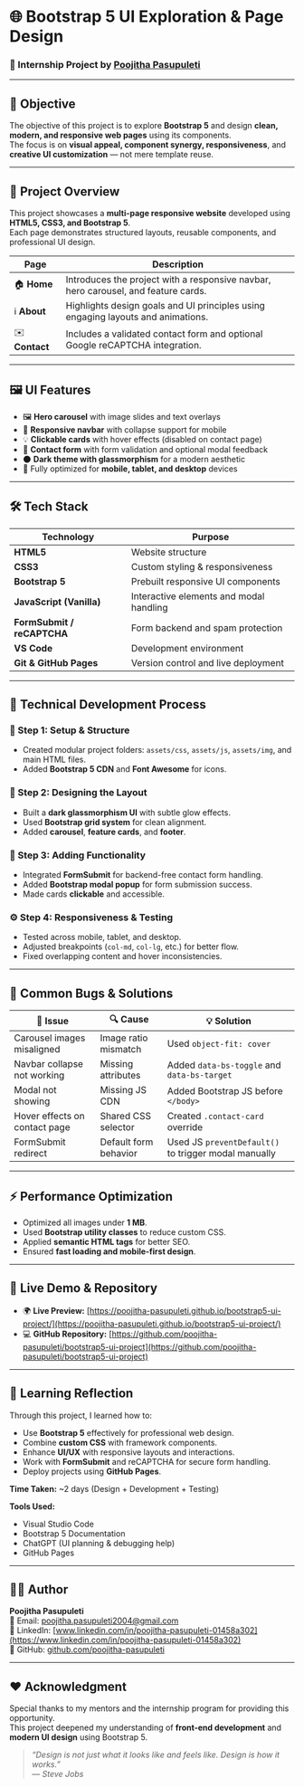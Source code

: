 # 🌐 **Bootstrap 5 UI Exploration & Page Design**

### 🚀 Internship Project by [Poojitha Pasupuleti](https://www.linkedin.com/in/poojitha-pasupuleti-01458a302)

---

## 🎯 **Objective**
The objective of this project is to explore **Bootstrap 5** and design **clean, modern, and responsive web pages** using its components.  
The focus is on **visual appeal, component synergy, responsiveness**, and **creative UI customization** — not mere template reuse.

---

## 🧩 **Project Overview**
This project showcases a **multi-page responsive website** developed using **HTML5, CSS3, and Bootstrap 5**.  
Each page demonstrates structured layouts, reusable components, and professional UI design.

| Page | Description |
|------|--------------|
| 🏠 **Home** | Introduces the project with a responsive navbar, hero carousel, and feature cards. |
| ℹ️ **About** | Highlights design goals and UI principles using engaging layouts and animations. |
| ✉️ **Contact** | Includes a validated contact form and optional Google reCAPTCHA integration. |

---

## 🖼️ **UI Features**
- 🖼️ **Hero carousel** with image slides and text overlays  
- 🧭 **Responsive navbar** with collapse support for mobile  
- 💡 **Clickable cards** with hover effects (disabled on contact page)  
- 💬 **Contact form** with form validation and optional modal feedback  
- 🌑 **Dark theme with glassmorphism** for a modern aesthetic  
- 📱 Fully optimized for **mobile, tablet, and desktop** devices  

---

## 🛠️ **Tech Stack**

| Technology | Purpose |
|-------------|----------|
| **HTML5** | Website structure |
| **CSS3** | Custom styling & responsiveness |
| **Bootstrap 5** | Prebuilt responsive UI components |
| **JavaScript (Vanilla)** | Interactive elements and modal handling |
| **FormSubmit / reCAPTCHA** | Form backend and spam protection |
| **VS Code** | Development environment |
| **Git & GitHub Pages** | Version control and live deployment |

---

## 🧠 **Technical Development Process**

### 🧩 Step 1: Setup & Structure
- Created modular project folders: `assets/css`, `assets/js`, `assets/img`, and main HTML files.  
- Added **Bootstrap 5 CDN** and **Font Awesome** for icons.

### 🎨 Step 2: Designing the Layout
- Built a **dark glassmorphism UI** with subtle glow effects.  
- Used **Bootstrap grid system** for clean alignment.  
- Added **carousel**, **feature cards**, and **footer**.

### 🧰 Step 3: Adding Functionality
- Integrated **FormSubmit** for backend-free contact form handling.  
- Added **Bootstrap modal popup** for form submission success.  
- Made cards **clickable** and accessible.

### ⚙️ Step 4: Responsiveness & Testing
- Tested across mobile, tablet, and desktop.  
- Adjusted breakpoints (`col-md`, `col-lg`, etc.) for better flow.  
- Fixed overlapping content and hover inconsistencies.

---

## 🐞 **Common Bugs & Solutions**

| 🧩 Issue | 🔍 Cause | 💡 Solution |
|----------|----------|-------------|
| Carousel images misaligned | Image ratio mismatch | Used `object-fit: cover` |
| Navbar collapse not working | Missing attributes | Added `data-bs-toggle` and `data-bs-target` |
| Modal not showing | Missing JS CDN | Added Bootstrap JS before `</body>` |
| Hover effects on contact page | Shared CSS selector | Created `.contact-card` override |
| FormSubmit redirect | Default form behavior | Used JS `preventDefault()` to trigger modal manually |

---

## ⚡ **Performance Optimization**
- Optimized all images under **1 MB**.  
- Used **Bootstrap utility classes** to reduce custom CSS.  
- Applied **semantic HTML tags** for better SEO.  
- Ensured **fast loading and mobile-first design**.

---

## 🔗 **Live Demo & Repository**

- 🌍 **Live Preview:** [https://poojitha-pasupuleti.github.io/bootstrap5-ui-project/](https://poojitha-pasupuleti.github.io/bootstrap5-ui-project/)
- 💻 **GitHub Repository:** [https://github.com/poojitha-pasupuleti/bootstrap5-ui-project](https://github.com/poojitha-pasupuleti/bootstrap5-ui-project)

---

## 🧠 **Learning Reflection**

Through this project, I learned how to:
- Use **Bootstrap 5** effectively for professional web design.  
- Combine **custom CSS** with framework components.  
- Enhance **UI/UX** with responsive layouts and interactions.  
- Work with **FormSubmit** and reCAPTCHA for secure form handling.  
- Deploy projects using **GitHub Pages**.  

**Time Taken:** ~2 days (Design + Development + Testing)

**Tools Used:**  
- Visual Studio Code  
- Bootstrap 5 Documentation  
- ChatGPT (UI planning & debugging help)  
- GitHub Pages  

---

## 👩‍💻 **Author**
**Poojitha Pasupuleti**  
📧 Email: [poojitha.pasupuleti2004@gmail.com](mailto:poojitha.pasupuleti2004@gmail.com)  
💼 LinkedIn: [www.linkedin.com/in/poojitha-pasupuleti-01458a302](https://www.linkedin.com/in/poojitha-pasupuleti-01458a302)  
🐙 GitHub: [github.com/poojitha-pasupuleti](https://github.com/poojitha-pasupuleti)

---

## ❤️ **Acknowledgment**
Special thanks to my mentors and the internship program for providing this opportunity.  
This project deepened my understanding of **front-end development** and **modern UI design** using Bootstrap 5.

> _“Design is not just what it looks like and feels like. Design is how it works.”_  
> — *Steve Jobs*
